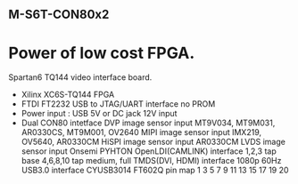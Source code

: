 ## M-S6T-CON80x2

# Power of low cost FPGA.

Spartan6 TQ144 video interface board.<p>

- Xilinx XC6S-TQ144 FPGA
- FTDI FT2232 USB to JTAG/UART interface
  no PROM
- Power input : USB 5V or DC jack 12V input
- Dual CON80 intetface
  DVP image sensor input
    MT9V034, MT9M031, AR0330CS, MT9M001, OV2640
  MIPI image sensor input
    IMX219, OV5640, AR0330CM
  HiSPI image sensor input
    AR0330CM
  LVDS image sensor input
    Onsemi PYHTON
  OpenLDI(CAMLINK) interface
    1,2,3 tap base
    4,6,8,10 tap medium, full
  TMDS(DVI, HDMI) interface
    1080p 60Hz
  USB3.0 interface
    CYUSB3014
    FT602Q
pin map
 1
 3
 5
 7
 9
11
13
15
17
19
20
